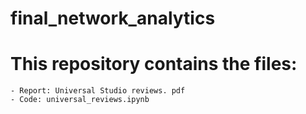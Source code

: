 # final_network_analytics
# This repository contains the files: 
    - Report: Universal Studio reviews. pdf
    - Code: universal_reviews.ipynb
